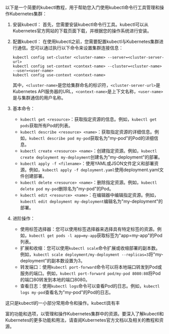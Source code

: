 以下是一个简要的kubectl教程，用于帮助您入门使用kubectl命令行工具管理和操作Kubernetes集群：

1. 安装kubectl：
   首先，您需要安装kubectl命令行工具。kubectl可以从Kubernetes官方网站的下载页面下载，并根据您的操作系统进行安装。

2. 配置kubectl：
   在使用kubectl之前，您需要配置kubectl与Kubernetes集群进行通信。您可以通过执行以下命令来设置集群连接信息：

   ```shell
   kubectl config set-cluster <cluster-name> --server=<cluster-server-url>
   kubectl config set-context <context-name> --cluster=<cluster-name> --user=<user-name>
   kubectl config use-context <context-name>
   ```

   其中，`<cluster-name>`是您给集群命名的标识符，`<cluster-server-url>`是Kubernetes API服务器的URL，`<context-name>`是上下文名称，`<user-name>`是与集群通信的用户名称。

3. 基本命令：
    - `kubectl get <resource>`：获取指定资源的信息。例如，`kubectl get pods`获取所有Pod的列表。
    - `kubectl describe <resource> <name>`：获取指定资源的详细信息。例如，`kubectl describe pod my-pod`获取名为"my-pod"的Pod的详细信息。
    - `kubectl create <resource> <name>`：创建指定资源。例如，`kubectl create deployment my-deployment`创建名为"my-deployment"的部署。
    - `kubectl apply -f <filename>`：使用YAML或JSON文件定义和部署资源。例如，`kubectl apply -f deployment.yaml`使用deployment.yaml文件创建部署。
    - `kubectl delete <resource> <name>`：删除指定资源。例如，`kubectl delete pod my-pod`删除名为"my-pod"的Pod。
    - `kubectl edit <resource> <name>`：在编辑器中编辑指定资源。例如，`kubectl edit deployment my-deployment`编辑名为"my-deployment"的部署。

4. 进阶操作：
    - 使用标签选择器：您可以使用标签选择器来选择具有特定标签的资源。例如，`kubectl get pods -l app=my-app`获取标签为"app=my-app"的Pod列表。
    - 扩展和收缩：您可以使用`kubectl scale`命令扩展或收缩部署的副本数。例如，`kubectl scale deployment/my-deployment --replicas=3`将"my-deployment"的副本数设置为3。
    - 转发端口：使用`kubectl port-forward`命令可以将本地端口转发到Pod或服务的端口。例如，`kubectl port-forward pod/my-pod 8080:80`将Pod的端口80转发到本地的端口8080。
    - 查看日志：使用`kubectl logs`命令可以查看Pod的日志。例如，`kubectl logs my-pod`查看名为"my-pod"的Pod的日志。

这只是kubectl的一小部分常用命令和操作。kubectl具有丰

富的功能和选项，以管理和操作Kubernetes集群中的资源。要深入了解kubectl和Kubernetes的更多功能和用法，请查阅Kubernetes官方文档以及相关的教程和资源。

